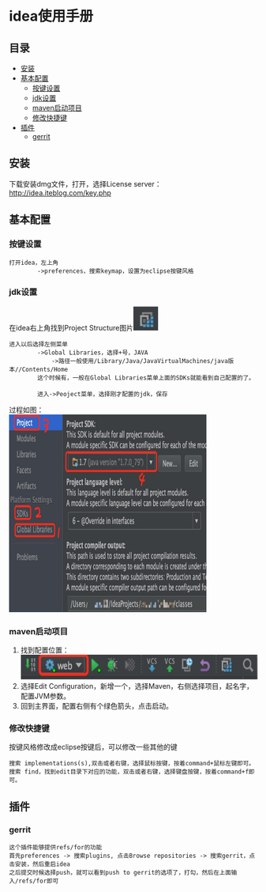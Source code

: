 # idea使用手册

## 目录
- [安装](#install)
- [基本配置](#setting)
    - [按键设置](#keymap)
    - [jdk设置](#jdk)
    - [maven启动项目](#mavenrun)
    - [修改快捷键](#changekeymap)
- [插件](#plugin)
    - [gerrit](#gerrit)

## <a name="install">安装</a>
下载安装dmg文件，打开，选择License server：http://idea.iteblog.com/key.php

## <a name="setting">基本配置</a>
### <a name="keymap">按键设置</a>
```
打开idea，左上角
        ->preferences，搜索keymap，设置为eclipse按键风格
```

### <a name="jdk">jdk设置</a>
在idea右上角找到Project Structure图片<img src="projectStructure.png" width="50" height="50" />
```
进入以后选择左侧菜单
        ->Global Libraries，选择+号，JAVA
            ->路径一般使用/Library/Java/JavaVirtualMachines/java版本//Contents/Home
        这个时候有，一般在Global Libraries菜单上面的SDKs就能看到自己配置的了。
        
        进入->Peoject菜单，选择刚才配置的jdk，保存
```
过程如图：<br>
<img src="jdk.png" width="400" height="400" />

### <a name="mavenrun">maven启动项目</a>
1. 找到配置位置：<br>
    <img src="mavenrun1.png" width="500" height="50" />
2. 选择Edit Configuration，新增一个，选择Maven，右侧选择项目，起名字，配置JVM参数。
3. 回到主界面，配置右侧有个绿色箭头，点击启动。

### <a name="changekeymap">修改快捷键</a>
按键风格修改成eclipse按键后，可以修改一些其他的键
```
搜索 implementations(s),双击或者右键，选择鼠标按键，按着command+鼠标左键即可。
搜索 find，找到edit目录下对应的功能，双击或者右键，选择键盘按键，按着command+f即可。
```


## <a name = "plugin">插件</a>
### <a name = "gerrit">gerrit</a>
```
这个插件能够提供refs/for的功能
首先preferences -> 搜索plugins, 点击Browse repositories -> 搜索gerrit，点击安装，然后重启idea
之后提交时候选择push，就可以看到push to gerrit的选项了，打勾，然后在上面输入/refs/for即可
```